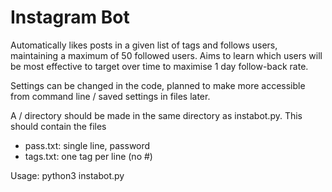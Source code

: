 # Instagram Bot

Automatically likes posts in a given list of tags and follows users, maintaining a maximum of 50 followed users. Aims to learn which users will be most effective to target over time to maximise 1 day follow-back rate.

Settings can be changed in the code, planned to make more accessible from command line / saved settings in files later.

A /<username> directory should be made in the same directory as instabot.py. This should contain the files
* pass.txt: single line, password
* tags.txt: one tag per line (no #)

Usage: python3 instabot.py <USERNAME>
